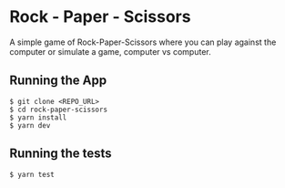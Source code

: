 # Rock - Paper - Scissors 

A simple game of Rock-Paper-Scissors where you can play against the computer or simulate a game, computer vs computer. 

## Running the App

    $ git clone <REPO_URL>  
    $ cd rock-paper-scissors  
    $ yarn install  
    $ yarn dev 

## Running the tests

    $ yarn test


